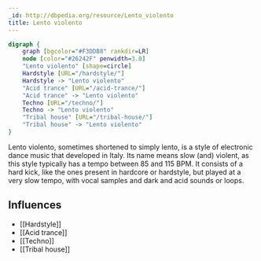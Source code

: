 ```yaml
---
_id: http://dbpedia.org/resource/Lento_violento
title: Lento violento
---
```


```dot
digraph {
	graph [bgcolor="#F3DDB8" rankdir=LR]
	node [color="#26242F" penwidth=3.0]
	"Lento violento" [shape=circle]
	Hardstyle [URL="/hardstyle/"]
	Hardstyle -> "Lento violento"
	"Acid trance" [URL="/acid-trance/"]
	"Acid trance" -> "Lento violento"
	Techno [URL="/techno/"]
	Techno -> "Lento violento"
	"Tribal house" [URL="/tribal-house/"]
	"Tribal house" -> "Lento violento"
}
```

Lento violento, sometimes shortened to simply lento, is a style of electronic dance music that developed in Italy. Its name means slow (and) violent, as this style typically has a tempo between 85 and 115 BPM. It consists of a hard kick, like the ones present in hardcore or hardstyle, but played at a very slow tempo, with vocal samples and dark and acid sounds or loops.

## Influences

- [[Hardstyle]]
- [[Acid trance]]
- [[Techno]]
- [[Tribal house]]
